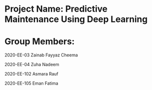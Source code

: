 # Project Name: Predictive Maintenance Using Deep Learning

# Group Members:
 
2020-EE-03      Zainab Fayyaz Cheema

2020-EE-04      Zuha Nadeem 

2020-EE-102     Asmara Rauf

2020-EE-105     Eman Fatima
